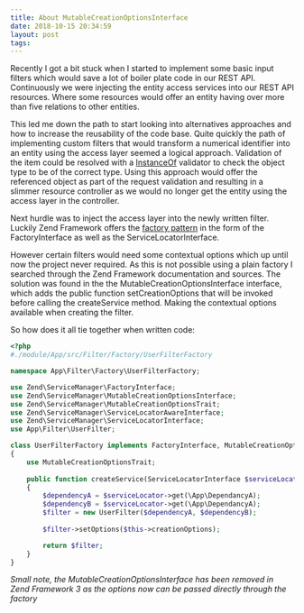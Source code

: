 ```yaml
---
title: About MutableCreationOptionsInterface
date: 2018-10-15 20:34:59
layout: post
tags:
---
```

Recently I got a bit stuck when I started to implement some basic input filters which would save a lot of boiler plate code in our REST API. Continuously we were injecting the entity access services into our REST API resources. Where some resources would offer an entity having over more than five relations to other entities. 

This led me down the path to start looking into alternatives approaches and how to increase the reusability of the code base. Quite quickly the path of implementing custom filters that would transform a numerical identifier into an entity using the access layer seemed a logical approach. Validation of the item could be resolved with a [InstanceOf](https://github.com/zendframework/zend-validator/blob/master/src/IsInstanceOf.php) validator to check the object type to be of the correct type. Using this approach would offer the referenced object as part of the request validation and resulting in a slimmer resource controller as we would no longer get the entity using the access layer in the controller.

Next hurdle was to inject the access layer into the newly written filter. Luckily Zend Framework offers the [factory pattern](https://designpatternsphp.readthedocs.io/en/latest/Creational/FactoryMethod/README.html) in the form of the FactoryInterface as well as the ServiceLocatorInterface.

However certain filters would need some contextual options which up until now the project never required. As this is not possible using a plain factory I searched through the Zend Framework documentation and sources. The solution was found in the the MutableCreationOptionsInterface interface, which adds the public function setCreationOptions that will be invoked before calling the createService method. Making the contextual options available when creating the filter.

So how does it all tie together when written code:

```php
<?php
#./module/App/src/Filter/Factory/UserFilterFactory

namespace App\Filter\Factory\UserFilterFactory;

use Zend\ServiceManager\FactoryInterface;
use Zend\ServiceManager\MutableCreationOptionsInterface;
use Zend\ServiceManager\MutableCreationOptionsTrait;
use Zend\ServiceManager\ServiceLocatorAwareInterface;
use Zend\ServiceManager\ServiceLocatorInterface;
use App\Filter\UserFilter;

class UserFilterFactory implements FactoryInterface, MutableCreationOptionsInterface
{
    use MutableCreationOptionsTrait;
    
    public function createService(ServiceLocatorInterface $serviceLocator)
    {
        $dependencyA = $serviceLocator->get(\App\DependancyA);
        $dependencyB = $serviceLocator->get(\App\DependancyA);
        $filter = new UserFilter($dependencyA, $dependencyB);
        
        $filter->setOptions($this->creationOptions);

        return $filter;
    }
}
```    
  
_Small note, the MutableCreationOptionsInterface has been removed in Zend Framework 3 as the options now can be passed directly through the factory_